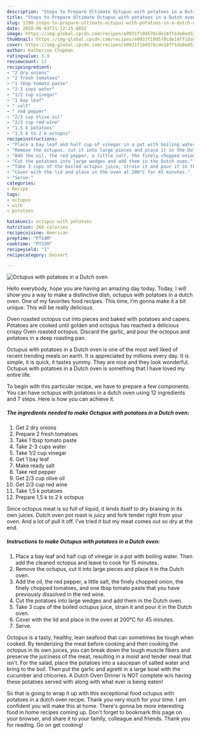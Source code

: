 ```yaml
---
description: "Steps to Prepare Ultimate Octupus with potatoes in a Dutch oven"
title: "Steps to Prepare Ultimate Octupus with potatoes in a Dutch oven"
slug: 1198-steps-to-prepare-ultimate-octupus-with-potatoes-in-a-dutch-oven
date: 2020-06-03T21:12:25.885Z
image: https://img-global.cpcdn.com/recipes/e0931f19d578cde14ff1da8e4528df8c/751x532cq70/octupus-with-potatoes-in-a-dutch-oven-recipe-main-photo.jpg
thumbnail: https://img-global.cpcdn.com/recipes/e0931f19d578cde14ff1da8e4528df8c/751x532cq70/octupus-with-potatoes-in-a-dutch-oven-recipe-main-photo.jpg
cover: https://img-global.cpcdn.com/recipes/e0931f19d578cde14ff1da8e4528df8c/751x532cq70/octupus-with-potatoes-in-a-dutch-oven-recipe-main-photo.jpg
author: Katherine Chapman
ratingvalue: 3.9
reviewcount: 11
recipeingredient:
- "2 dry onions"
- "2 fresh tomatoes"
- "1 tbsp tomato paste"
- "2-3 cups water"
- "1/2 cup vinegar"
- "1 bay leaf"
- " salt"
- " red pepper"
- "2/3 cup olive oil"
- "2/3 cup red wine"
- "1,5 k potatoes"
- "1,5 k to 2 k octopus"
recipeinstructions:
- "Place a bay leaf and half cup of vinegar in a pot with boiling water. Then add the cleaned octopus and leave to cook for 15 minutes."
- "Remove the octupus, cut it into large pieces and place it in the Dutch oven."
- "Add the oil, the red pepper, a little salt, the finely chopped onion, the finely chopped tomatoes, and one tbsp tomato paste that you have previously dissolved in the red wine."
- "Cut the potatoes into large wedges and add them in the Dutch oven."
- "Take 3 cups of the boiled octupus juice, strain it and pour it in the Dutch oven."
- "Cover with the lid and place in the oven at 200°C for 45 minutes."
- "Serve."
categories:
- Recipe
tags:
- octupus
- with
- potatoes

katakunci: octupus with potatoes 
nutrition: 268 calories
recipecuisine: American
preptime: "PT14M"
cooktime: "PT32M"
recipeyield: "1"
recipecategory: Dessert

---
```



![Octupus with potatoes in a Dutch oven](https://img-global.cpcdn.com/recipes/e0931f19d578cde14ff1da8e4528df8c/751x532cq70/octupus-with-potatoes-in-a-dutch-oven-recipe-main-photo.jpg)

Hello everybody, hope you are having an amazing day today. Today, I will show you a way to make a distinctive dish, octupus with potatoes in a dutch oven. One of my favorites food recipes. This time, I'm gonna make it a bit unique. This will be really delicious.

Oven roasted octopus cut into pieces and baked with potatoes and capers. Potatoes are cooked until golden and octopus has reached a delicious crispy Oven roasted octopus. Discard the garlic, and pour the octopus and potatoes in a deep roasting pan.

Octupus with potatoes in a Dutch oven is one of the most well liked of recent trending meals on earth. It is appreciated by millions every day. It is simple, it is quick, it tastes yummy. They are nice and they look wonderful. Octupus with potatoes in a Dutch oven is something that I have loved my entire life.


To begin with this particular recipe, we have to prepare a few components. You can have octupus with potatoes in a dutch oven using 12 ingredients and 7 steps. Here is how you can achieve it.

<!--inarticleads1-->

##### The ingredients needed to make Octupus with potatoes in a Dutch oven:

1. Get 2 dry onions
1. Prepare 2 fresh tomatoes
1. Take 1 tbsp tomato paste
1. Take 2-3 cups water
1. Take 1/2 cup vinegar
1. Get 1 bay leaf
1. Make ready  salt
1. Take  red pepper
1. Get 2/3 cup olive oil
1. Get 2/3 cup red wine
1. Take 1,5 k potatoes
1. Prepare 1,5 k to 2 k octopus


Since octopus meat is so full of liquid, it lends itself to dry braising in its own juices. Dutch oven pot roast is juicy and fork tender right from your oven. And a lot of pull it off. I&#39;ve tried it but my meat comes out so dry at the end. 

<!--inarticleads2-->

##### Instructions to make Octupus with potatoes in a Dutch oven:

1. Place a bay leaf and half cup of vinegar in a pot with boiling water. Then add the cleaned octopus and leave to cook for 15 minutes.
1. Remove the octupus, cut it into large pieces and place it in the Dutch oven.
1. Add the oil, the red pepper, a little salt, the finely chopped onion, the finely chopped tomatoes, and one tbsp tomato paste that you have previously dissolved in the red wine.
1. Cut the potatoes into large wedges and add them in the Dutch oven.
1. Take 3 cups of the boiled octupus juice, strain it and pour it in the Dutch oven.
1. Cover with the lid and place in the oven at 200°C for 45 minutes.
1. Serve.


Octopus is a tasty, healthy, lean seafood that can sometimes be tough when cooked. By tenderizing the meat before cooking and then cooking the octopus in its own juices, you can break down the tough muscle fibers and preserve the juiciness of the meat, resulting in a moist and tender meal that isn&#39;t. For the salad, place the potatoes into a saucepan of salted water and bring to the boil. Then put the garlic and agretti in a large bowl with the cucumber and chicories. A Dutch Oven Dinner is NOT complete w/o having these potatoes served with along with what ever is being eaten! 

So that is going to wrap it up with this exceptional food octupus with potatoes in a dutch oven recipe. Thank you very much for your time. I am confident you will make this at home. There's gonna be more interesting food in home recipes coming up. Don't forget to bookmark this page on your browser, and share it to your family, colleague and friends. Thank you for reading. Go on get cooking!

